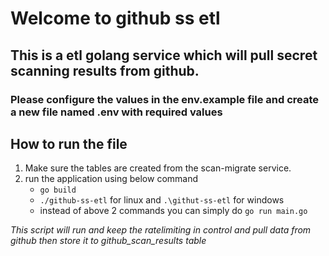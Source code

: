 # Welcome to github ss etl

## This is a etl golang service which will pull secret scanning results from github.

### Please configure the values in the env.example file and create a new file named .env with required values

## How to run the file
1. Make sure the tables are created from the scan-migrate service.
2. run the application using below command
   * ```go build```
   * ```./github-ss-etl``` for linux and ```.\githut-ss-etl``` for windows
   * instead of above 2 commands you can simply do ```go run main.go```


*This script will run and keep the ratelimiting in control and pull data from github then store it to github_scan_results table*